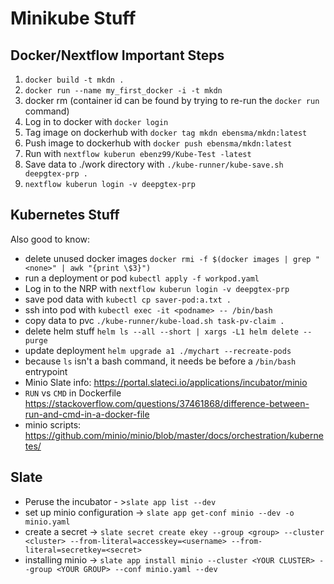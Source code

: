 #  Minikube Stuff

## Docker/Nextflow Important Steps

1. `docker build -t mkdn .`
2. `docker run --name my_first_docker -i -t mkdn`
3. docker rm <container id> (container id can be found by trying to re-run the `docker run` command)
4. Log in to docker with `docker login`
5. Tag image on dockerhub with `docker tag mkdn ebensma/mkdn:latest`
6. Push image to dockerhub with `docker push ebensma/mkdn:latest`
7. Run with `nextflow kuberun ebenz99/Kube-Test -latest`
8. Save data to ./work directory with `./kube-runner/kube-save.sh deepgtex-prp .`
9. `nextflow kuberun login -v deepgtex-prp`


## Kubernetes Stuff
Also good to know:
- delete unused docker images `docker rmi -f $(docker images | grep "<none>" | awk "{print \$3}")`
- run a deployment or pod `kubectl apply -f workpod.yaml`
- Log in to the NRP with `nextflow kuberun login -v deepgtex-prp`
- save pod data with `kubectl cp saver-pod:a.txt .`
- ssh into pod with `kubectl exec -it <podname> -- /bin/bash`
- copy data to pvc `./kube-runner/kube-load.sh task-pv-claim .`
- delete helm stuff `helm ls --all --short | xargs -L1 helm delete --purge`
- update deployment `helm upgrade a1 ./mychart --recreate-pods`
- because `ls` isn't a bash command, it needs be before a `/bin/bash` entrypoint
- Minio Slate info: https://portal.slateci.io/applications/incubator/minio
- `RUN` vs `CMD` in Dockerfile https://stackoverflow.com/questions/37461868/difference-between-run-and-cmd-in-a-docker-file
- minio scripts: https://github.com/minio/minio/blob/master/docs/orchestration/kubernetes/

## Slate
- Peruse the incubator - >`slate app list --dev`
- set up minio configuration -> `slate app get-conf minio --dev -o minio.yaml`
- create a secret -> `slate secret create ekey --group <group> --cluster <cluster> --from-literal=accesskey=<username> --from-literal=secretkey=<secret>`
- installing minio -> `slate app install minio --cluster <YOUR CLUSTER> --group <YOUR GROUP> --conf minio.yaml --dev`